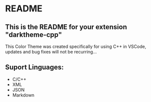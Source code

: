 # README
## This is the README for your extension "darktheme-cpp"
This Color Theme was created specifically for using C++ in VSCode, updates and bug fixes will not be recurring...

## Suport Linguages:
* C/C++
* XML
* JSON
* Markdown

